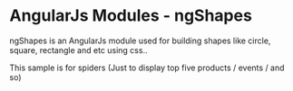AngularJs Modules - ngShapes
=================================

ngShapes is an AngularJs module used for building shapes like circle, square, rectangle and etc using css..

This sample is for spiders (Just to display top five products / events / and so)

